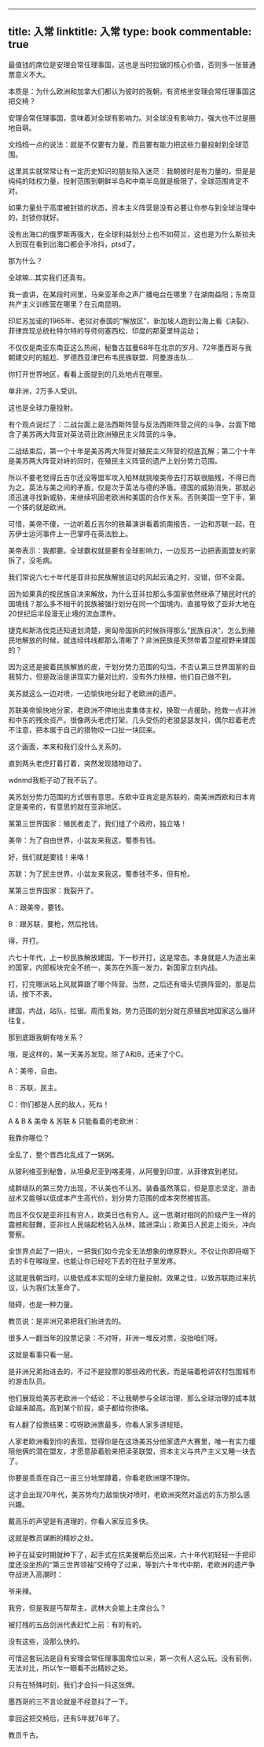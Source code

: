 
---
title: 入常
linktitle: 入常
type: book
commentable: true
---

最值钱的席位是安理会常任理事国，这也是当时拉锯的核心价值，否则多一张普通票意义不大。

本质是：为什么欧洲和加拿大们都认为彼时的我朝，有资格坐安理会常任理事国这把交椅？


安理会常任理事国，意味着对全球有影响力。对全球没有影响力，强大也不过是圈地自萌。

文绉绉一点的说法：就是不仅要有力量，而且要有能力把这些力量投射到全球范围。

这里其实就常常让有一定历史知识的朋友陷入迷茫：我朝彼时是有力量的，但是是纯纯的陆权力量，投射范围到朝鲜半岛和中南半岛就是极限了，全球范围肯定不对。

如果力量处于高度被封锁的状态，资本主义阵营是没有必要让你参与到全球治理中的，封锁你就好。

没有出海口的俄罗斯再强大，在全球利益划分上也不如荷兰，这也是为什么斯拉夫人到现在看到出海口都会手冷抖，ptsd了。

那为什么？


全球嘛...其实我们还真有。

我一直讲，在某段时间里，马来亚革命之声广播电台在哪里？在湖南益阳；东南亚共产主义训练营在哪里？在云南昆明。

印尼苏加诺的1965年、老挝对泰国的“解放区”、新加坡人跑到公海上看《决裂》、菲律宾现总统杜特尔特的导师何塞西松、印度的那夏里特运动；

不仅仅是南亚东南亚这么热闹，秘鲁古兹曼68年在北京的岁月、72年墨西哥与我朝建交时的尴尬、罗德西亚津巴布韦民族联盟、阿曼游击队...

你打开世界地区，看看上面提到的几处地点在哪里。

单非洲，2万多人受训。

这也是全球力量投射。


有个观点说烂了：二战台面上是法西斯阵营与反法西斯阵营之间的斗争，台面下暗含了美苏两大阵营对英法荷比欧洲殖民主义阵营的斗争。

二战结束后，第一个十年是美苏两大阵营对殖民主义阵营的彻底瓦解；第二个十年是美苏两大阵营对峙的同时，在殖民主义阵营的遗产上划分势力范围。

所以不要老觉得丘吉尔还没等盟军攻入柏林就挑唆美帝去打苏联很脑残，不得已而为之。英法与美之间的矛盾，仅是次于英法与德的矛盾。德国的威胁消失，那就必须迅速寻找新威胁，来继续巩固老欧洲和美国的合作关系。否则美国一空下手，第一个揍的就是欧洲。

可惜，美帝不傻，一边听着丘吉尔的铁幕演讲看着凯南报告，一边和苏联一起，在苏伊士运河事件上一巴掌呼在英法脸上。

美帝表示：我都要。全球霸权就是要有全球影响力，一边反苏一边把表面盟友的家拆了，没毛病。


我们常说六七十年代是亚非拉民族解放运动的风起云涌之时，没错，但不全面。

因为如果真的按民族自决来解放，为什么亚非拉那么多国家依然继承了殖民时代的国境线？那么多不相干的民族被强行划分在同一个国境内，直接导致了亚非大地在20世纪后半段漫无止境的流血漂杵。

捷克和斯洛伐克还知道划清楚，奥匈帝国拆的时候拆得那么“民族自决”，怎么到殖民地解放的时候，就连经纬线都那么清晰了？非洲民族是天然带着卫星视野来建国的？

因为这还是披着民族解放的皮，干划分势力范围的勾当。不否认第三世界国家的自我努力，但是政治是讲现实力量对比的，没有外力扶植，他们自己做不到。

美苏就这么一边对喷，一边愉快地分起了老欧洲的遗产。


苏联美帝愉快地分家，老欧洲不停地出卖集体主权，换取一点援助，抢救一点非洲和中东的残余资产。很像两头老虎打架，几头受伤的老狼瑟瑟发抖，偶尔趁着老虎不注意，把本属于自己的猎物咬一口扯一块回来。

这个画面，本来和我们没什么关系的。

直到两头老虎打着打着，突然发现猎物动了。

wdnmd我柜子动了我不玩了。


美苏划分势力范围的方式很有意思。东欧中亚肯定是苏联的，南美洲西欧和日本肯定是美帝的，有意思的就在亚非地区。

某第三世界国家：殖民者走了，我们组了个政府，独立咯！

美帝：为了自由世界，小盆友来我这，蜀黍有钱。

好，我们就是要钱！来咯！

苏联：为了民主世界，小盆友来我这，蜀黍钱不多，但有枪。

某第三世界国家：我裂开了。

A：跟美帝，要钱。

B：跟苏联，要枪，然后抢钱。

得，开打。

六七十年代，上一秒民族解放建国，下一秒开打，这是常态。本身就是人为造出来的国家，内部板块完全不统一，美苏在外面一发力，新国家立刻内战。

打，打完哪派站上风就算跟了哪个阵营。当然，之后还有墙头切换阵营的，那是后话，按下不表。


建国，内战，站队，拉锯。周而复始，势力范围的划分就在原殖民地国家这么循环往复。

那到底跟我朝有啥关系？

哦，是这样的，某一天美苏发现，除了A和B，还来了个C。

A：美帝，自由。

B：苏联，民主。

C：你们都是人民的敌人，死ね！

A & B & 美帝 & 苏联 & 只能看着的老欧洲：

我靠你哪位？


全乱了，整个晋西北乱成了一锅粥。

从玻利维亚到秘鲁，从坦桑尼亚到喀麦隆，从阿曼到印度，从菲律宾到老挝。

成群结队的第三势力出现，不认美也不认苏。装备虽然落后，但是意志坚定，游击战术又能够以低成本产生高代价，划分势力范围的成本突然被拔高。

而且不仅仅是亚非拉有穷人，欧美日也有穷人。这一思潮对相同的阶级产生一样的震撼和鼓舞，亚非拉人民端起枪钻入丛林，踏进深山；欧美日人民走上街头，冲向警察。

全世界点起了一把火，一把我们如今完全无法想象的燎原野火。不仅让你即将咽下去的卡在喉咙里，也能让你已经吃下去的在肚子里发疼。

这就是我朝当时，以极低成本实现的全球力量投射。效果之佳，以致苏联跑过来抗议，认为我们太革命了。

阻碍，也是一种力量。


教员说：是非洲兄弟把我们抬进去的。

很多人一翻当年的投票记录：不对呀，非洲一堆反对票，没抬咱们呀。

这就是看事只看一层。

是非洲兄弟抬进去的，不过不是投票的那些政府代表，而是端着枪讲农村包围城市的游击队员。

他们展现给美苏老欧洲一个结论：不让我朝参与全球治理，那么全球治理的成本就会越来越高。高到某个阶段，桌子都给你扬咯。

有人翻了投票结果：哎呀欧洲票最多，你看人家多讲规矩。

人家老欧洲看到你的表现，觉得你是在这场美苏分他家遗产大赛里，唯一有实力缓阻他俩的潜在盟友，才愿意舔着脸来把渎圣联盟，资本主义与共产主义又睡一块去了。

你要是乖乖在自己一亩三分地里蹲着，你看老欧洲理不理你。

这才会出现70年代，美苏势均力敌愉快对喷时，老欧洲突然对遥远的东方那么感兴趣。

戴高乐的声望是有道理的，你看人家反应多快。


这就是教员谋断的精妙之处。

种子在延安时期就种下了，起手式在抗美援朝后亮出来，六十年代初轻轻一手把印度还没坐热的“第三世界领袖”交椅夺了过来，等到六十年代中期，老欧洲的遗产争夺战进入高潮时：

爷来辣。

我穷，但是我是丐帮帮主，武林大会能上主席台么？

被打残的五岳剑派代表赶忙上前：有的有的。


没有这些，没那么快的。

可惜这套玩法是自有安理会常任理事国席位以来，第一次有人这么玩。没有前例，无法对比，所以乍一眼看不出精妙之处。

只有在特殊时刻，我们才会抖一抖这张牌。

墨西哥的三不言论就是不经意抖了一下。


拿回这把交椅后，还有5年就76年了。

教员千古。
    